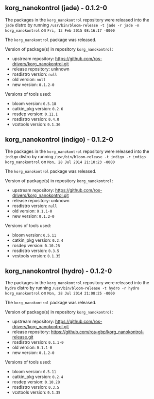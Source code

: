 ## korg_nanokontrol (jade) - 0.1.2-0

The packages in the `korg_nanokontrol` repository were released into the `jade` distro by running `/usr/bin/bloom-release -t jade -r jade -n korg_nanokontrol` on `Fri, 13 Feb 2015 08:16:17 -0000`

The `korg_nanokontrol` package was released.

Version of package(s) in repository `korg_nanokontrol`:
- upstream repository: https://github.com/ros-drivers/korg_nanokontrol.git
- release repository: unknown
- rosdistro version: `null`
- old version: `null`
- new version: `0.1.2-0`

Versions of tools used:
- bloom version: `0.5.18`
- catkin_pkg version: `0.2.6`
- rosdep version: `0.11.1`
- rosdistro version: `0.4.0`
- vcstools version: `0.1.36`


## korg_nanokontrol (indigo) - 0.1.2-0

The packages in the `korg_nanokontrol` repository were released into the `indigo` distro by running `/usr/bin/bloom-release -t indigo -r indigo korg_nanokontrol` on `Mon, 28 Jul 2014 21:10:23 -0000`

The `korg_nanokontrol` package was released.

Version of package(s) in repository `korg_nanokontrol`:
- upstream repository: https://github.com/ros-drivers/korg_nanokontrol.git
- release repository: unknown
- rosdistro version: `null`
- old version: `0.1.1-0`
- new version: `0.1.2-0`

Versions of tools used:
- bloom version: `0.5.11`
- catkin_pkg version: `0.2.4`
- rosdep version: `0.10.28`
- rosdistro version: `0.3.5`
- vcstools version: `0.1.35`


## korg_nanokontrol (hydro) - 0.1.2-0

The packages in the `korg_nanokontrol` repository were released into the `hydro` distro by running `/usr/bin/bloom-release -t hydro -r hydro korg_nanokontrol` on `Mon, 28 Jul 2014 21:08:25 -0000`

The `korg_nanokontrol` package was released.

Version of package(s) in repository `korg_nanokontrol`:
- upstream repository: https://github.com/ros-drivers/korg_nanokontrol.git
- release repository: https://github.com/ros-gbp/korg_nanokontrol-release.git
- rosdistro version: `0.1.1-0`
- old version: `0.1.1-0`
- new version: `0.1.2-0`

Versions of tools used:
- bloom version: `0.5.11`
- catkin_pkg version: `0.2.4`
- rosdep version: `0.10.28`
- rosdistro version: `0.3.5`
- vcstools version: `0.1.35`


